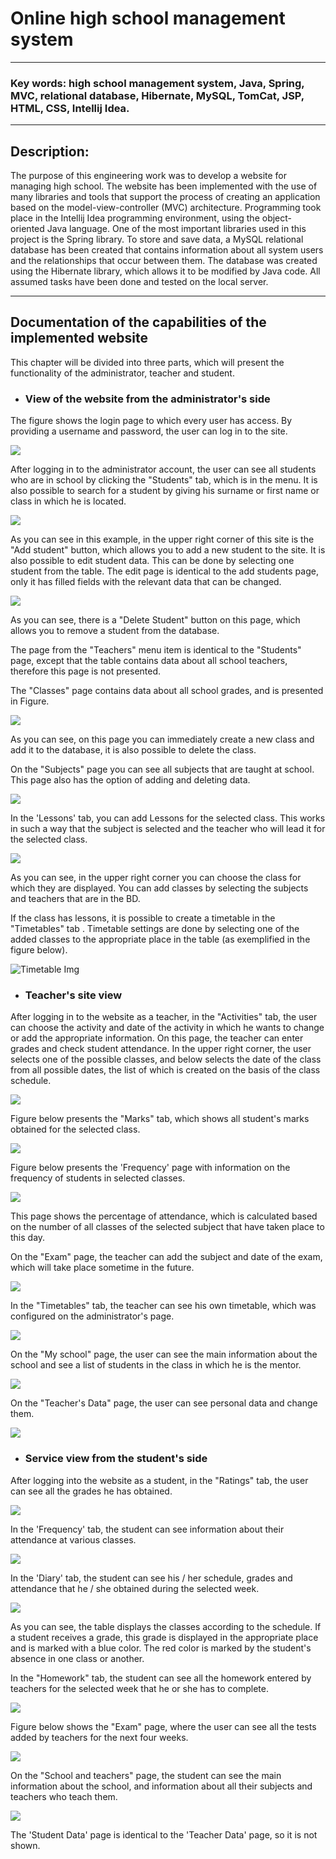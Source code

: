 # Online high school management system
***
### Key words: high school management system, Java, Spring, MVC, relational database, Hibernate, MySQL, TomCat, JSP, HTML, CSS, Intellij Idea.
***
## Description:
The purpose of this engineering work was to develop a website for managing high school. The website has been implemented with the use of many libraries and tools that support the process of creating an application based on the model-view-controller (MVC) architecture. Programming took place in the Intellij Idea programming environment, using the object-oriented Java language. One of the most important libraries used in this project is the Spring library. To store and save data, a MySQL relational database has been created that contains information about all system users and the relationships that occur between them. The database was created using the Hibernate library, which allows it to be modified by Java code. All assumed tasks have been done and tested on the local server.
***
## Documentation of the capabilities of the implemented website
This chapter will be divided into three parts, which will present the functionality of the administrator, teacher and student.
* ### View of the website from the administrator's side
The figure shows the login page to which every user has access. By providing a username and password, the user can log in to the site.

![](https://github.com/NikitaVovk/schoolDiploma/blob/master/Screenshots/login.png)

After logging in to the administrator account, the user can see all students who are in school by clicking the "Students" tab, which is in the menu. It is also possible to search for a student by giving his surname or first name or class in which he is located.

![](https://github.com/NikitaVovk/schoolDiploma/blob/master/Screenshots/admin_pupils.png)

As you can see in this example, in the upper right corner of this site is the "Add student" button, which allows you to add a new student to the site. It is also possible to edit student data. This can be done by selecting one student from the table. The edit page is identical to the add students page, only it has filled fields
with the relevant data that can be changed.

![](https://github.com/NikitaVovk/schoolDiploma/blob/master/Screenshots/admin_editPupil.png)

As you can see, there is a "Delete Student" button on this page, which allows you to remove a student from the database.

The page from the "Teachers" menu item is identical to the "Students" page, except that
the table contains data about all school teachers, therefore this page is not presented.

The "Classes" page contains data about all school grades, and is presented in Figure.

![](https://github.com/NikitaVovk/schoolDiploma/blob/master/Screenshots/admin_classes.png)

As you can see, on this page you can immediately create a new class and add it to the database, it is also possible to delete the class.

On the "Subjects" page you can see all subjects that are taught at school. This page also has the option of adding and deleting data.

![](https://github.com/NikitaVovk/schoolDiploma/blob/master/Screenshots/admin_subjects.png)

In the 'Lessons' tab, you can add Lessons for the selected class. This works in such a way that the subject is selected and the teacher who will lead it for the selected class.

![](https://github.com/NikitaVovk/schoolDiploma/blob/master/Screenshots/admin_lessons.png)


As you can see, in the upper right corner you can choose the class for which they are displayed. You can add classes by selecting the subjects and teachers that are in the BD.

If the class has lessons, it is possible to create a timetable in the "Timetables" tab . Timetable settings are done by selecting one of the added classes to the appropriate place in the table (as exemplified in the figure below).

![Timetable Img](https://github.com/NikitaVovk/schoolDiploma/blob/master/Screenshots/admin_schedule.png)

* ### Teacher's site view

After logging in to the website as a teacher, in the "Activities" tab, the user can choose the activity and date of the activity in which he wants to change or add the appropriate information. On this page, the teacher can enter grades and check student attendance. In the upper right corner, the user selects one of the possible classes, and below selects the date of the class from all possible dates, the list of which is created on the basis of the class schedule.

![](https://github.com/NikitaVovk/schoolDiploma/blob/master/Screenshots/teacher_lesson.png)

Figure below presents the "Marks" tab, which shows all student's marks obtained for the selected class.

![](https://github.com/NikitaVovk/schoolDiploma/blob/master/Screenshots/teacher_marks.png)

Figure below presents the 'Frequency' page with information on the frequency of students in selected classes.

![](https://github.com/NikitaVovk/schoolDiploma/blob/master/Screenshots/teacher_frequency.png)

This page shows the percentage of attendance, which is calculated based on the number of all classes of the selected subject that have taken place to this day.

On the "Exam" page, the teacher can add the subject and date of the exam, which will take place sometime in the future.

![](https://github.com/NikitaVovk/schoolDiploma/blob/master/Screenshots/teacher_test.png)

In the "Timetables" tab, the teacher can see his own timetable, which was configured on the administrator's page.

![](https://github.com/NikitaVovk/schoolDiploma/blob/master/Screenshots/teacher_schedule.png)

On the "My school" page, the user can see the main information about the school and see a list of students in the class in which he is the mentor.

![](https://github.com/NikitaVovk/schoolDiploma/blob/master/Screenshots/teacher_info.png)

On the "Teacher's Data" page, the user can see personal data and change them.

![](https://github.com/NikitaVovk/schoolDiploma/blob/master/Screenshots/teacher_data.png)

* ### Service view from the student's side

After logging into the website as a student, in the "Ratings" tab, the user can see all the grades he has obtained.

![](https://github.com/NikitaVovk/schoolDiploma/blob/master/Screenshots/pupil_marks.png)

In the 'Frequency' tab, the student can see information about their attendance at various classes.

![](https://github.com/NikitaVovk/schoolDiploma/blob/master/Screenshots/pupil_frequency.png)

In the 'Diary' tab, the student can see his / her schedule, grades and attendance that he / she obtained during the selected week.

![](https://github.com/NikitaVovk/schoolDiploma/blob/master/Screenshots/pupil_dayBook.png)

As you can see, the table displays the classes according to the schedule. If a student receives a grade, this grade is displayed in the appropriate place and is marked with a blue color. The red color is marked by the student's absence in one class or another.

In the "Homework" tab, the student can see all the homework entered by teachers for the selected week that he or she has to complete.

![](https://github.com/NikitaVovk/schoolDiploma/blob/master/Screenshots/pupil_homework.png)

Figure below shows the "Exam" page, where the user can see all the tests added by teachers for the next four weeks.

![](https://github.com/NikitaVovk/schoolDiploma/blob/master/Screenshots/pupil_test.png)

On the "School and teachers" page, the student can see the main information about the school, and information about all their subjects and teachers who teach them.

![](https://github.com/NikitaVovk/schoolDiploma/blob/master/Screenshots/pupil_info.png)

The 'Student Data' page is identical to the 'Teacher Data' page, so it is not shown.
